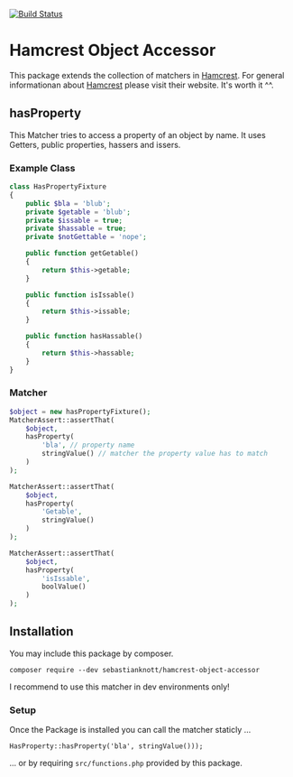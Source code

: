 [![Build Status](https://www.travis-ci.org/doomhammerchen/hamcrestObjectAccessor.svg?branch=master)](https://www.travis-ci.org/doomhammerchen/hamcrestObjectAccessor)
# Hamcrest Object Accessor

This package extends the collection of matchers in 
[Hamcrest](https://github.com/hamcrest/hamcrest-php). For general 
informationan about [Hamcrest](https://github.com/hamcrest/hamcrest-php)
please visit their website. It's worth it ^^.

## hasProperty

This Matcher tries to access a property of an object by name.
It uses Getters, public properties, hassers and issers.

### Example Class
```php
class HasPropertyFixture
{
    public $bla = 'blub';
    private $getable = 'blub';
    private $issable = true;
    private $hassable = true;
    private $notGettable = 'nope';

    public function getGetable()
    {
        return $this->getable;
    }

    public function isIssable()
    {
        return $this->issable;
    }

    public function hasHassable()
    {
        return $this->hassable;
    }
}
```

### Matcher 

```php
$object = new hasPropertyFixture();
MatcherAssert::assertThat(
    $object, 
    hasProperty(
        'bla', // property name
        stringValue() // matcher the property value has to match
    )
);

MatcherAssert::assertThat(
    $object, 
    hasProperty(
        'Getable', 
        stringValue()
    )
);

MatcherAssert::assertThat(
    $object, 
    hasProperty(
        'isIssable', 
        boolValue()
    )
);

```

## Installation

You may include this package by composer.

`composer require --dev sebastianknott/hamcrest-object-accessor`

I recommend to use this matcher in dev environments only!

### Setup

Once the Package is installed you can call the matcher staticly ...

`HasProperty::hasProperty('bla', stringValue()));`

... or by requiring `src/functions.php` provided by this package.
